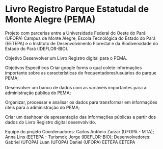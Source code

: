 # Livro Registro Parque Estatudal de Monte Alegre (PEMA)
Projeto com parcerias entre a Universidade Federal do Oeste do Pará (UFOPA) Campus de Monte Alegre, Escola Tecnológica do Estado do Pará (EETEPA) e o Instituto de Desenvolvimento Florestal e da Biodiversidade do Estado do Pará (IDEFLOR-BIO).

Objetivo
Desenvolver um Livro Registro digital para o PEMA.

Objetivos Específicos
Criar google forms o qual colete informações importante sobre as características do frequentadores/usuários do parque PEMA;

Desenvolver um banco de dados com as variáveis importantes para a administração pública do PEMA;

Organizar, processar e analisar os dados para transformar em informações úteis para a administração do PEMA;

Criar um dashboar de apresentação das informações públicas a partir dos dados do Livro Registro digital desenvolvido.

Equipe do projeto
Coordenadores:
Carlos Antônio Zarzar (UFOPA - MTA);
Anna Lins (EETEPA - Turismo);
Jorge (IDEFLOR-BIO);
Desenvolvedores:
Gabriel (UFOPA)
Luan (UFOPA)
Daniel (UFOPA)
EETEPA
EETEPA
